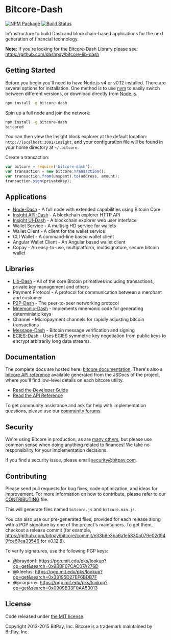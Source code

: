 Bitcore-Dash
=======

[![NPM Package](https://img.shields.io/npm/v/bitcore-dash.svg?style=flat-square)](https://www.npmjs.org/package/bitcore-dash)
[![Build Status](https://img.shields.io/travis/dashpay/bitcore-dash.svg?branch=master&style=flat-square)](https://travis-ci.org/dashpay/bitcore-dash)

Infrastructure to build Dash and blockchain-based applications for the next generation of financial technology.

**Note:** If you're looking for the Bitcore-Dash Library please see: https://github.com/dashpay/bitcore-lib-dash

## Getting Started

Before you begin you'll need to have Node.js v4 or v0.12 installed. There are several options for installation. One method is to use [nvm](https://github.com/creationix/nvm) to easily switch between different versions, or download directly from [Node.js](https://nodejs.org/).

```bash
npm install -g bitcore-dash
```

Spin up a full node and join the network:

```bash
npm install -g bitcore-dash
bitcored
```

You can then view the Insight block explorer at the default location: `http://localhost:3001/insight`, and your configuration file will be found in your home directory at `~/.bitcore`.

Create a transaction:
```js
var bitcore = require('bitcore-dash');
var transaction = new bitcore.Transaction();
var transaction.from(unspent).to(address, amount);
transaction.sign(privateKey);
```

## Applications

- [Node-Dash](https://github.com/dashpay/bitcore-node-dash) - A full node with extended capabilities using Bitcoin Core
- [Insight API-Dash](https://github.com/dashpay/insight-api-dash) - A blockchain explorer HTTP API
- [Insight UI-Dash](https://github.com/dashpay/insight-ui-dash) - A blockchain explorer web user interface
- Wallet Service - A multisig HD service for wallets
- Wallet Client - A client for the wallet service
- CLI Wallet - A command-line based wallet client
- Angular Wallet Client - An Angular based wallet client
- Copay - An easy-to-use, multiplatform, multisignature, secure bitcoin wallet

## Libraries

- [Lib-Dash](https://github.com/dashpay/bitcore-lib-dash) - All of the core Bitcoin primatives including transactions, private key management and others
- Payment Protocol - A protocol for communication between a merchant and customer
- [P2P-Dash](https://github.com/dashpay/bitcore-p2p-dash) - The peer-to-peer networking protocol
- [Mnemonic-Dash](https://github.com/dashpay/bitcore-mnemonic-dash) - Implements mnemonic code for generating deterministic keys
- Channel - Micropayment channels for rapidly adjusting bitcoin transactions
- [Message-Dash](https://github.com/dashpay/bitcore-message-dash) - Bitcoin message verification and signing
- [ECIES-Dash](https://github.com/dashpay/bitcore-ecies-dash) - Uses ECIES symmetric key negotiation from public keys to encrypt arbitrarily long data streams.

## Documentation

The complete docs are hosted here: [bitcore documentation](http://bitcore.io/guide/). There's also a [bitcore API reference](http://bitcore.io/api/) available generated from the JSDocs of the project, where you'll find low-level details on each bitcore utility.

- [Read the Developer Guide](http://bitcore.io/guide/)
- [Read the API Reference](http://bitcore.io/api/)

To get community assistance and ask for help with implementation questions, please use our [community forums](http://bitpaylabs.com/c/bitcore).

## Security

We're using Bitcore in production, as are [many others](http://bitcore.io#projects), but please use common sense when doing anything related to finances! We take no responsibility for your implementation decisions.

If you find a security issue, please email security@bitpay.com.

## Contributing

Please send pull requests for bug fixes, code optimization, and ideas for improvement. For more information on how to contribute, please refer to our [CONTRIBUTING](https://github.com/bitpay/bitcore/blob/master/CONTRIBUTING.md) file.

This will generate files named `bitcore.js` and `bitcore.min.js`.

You can also use our pre-generated files, provided for each release along with a PGP signature by one of the project's maintainers. To get them, checkout a release commit (for example, https://github.com/bitpay/bitcore/commit/e33b6e3ba6a1e5830a079e02d949fce69ea33546 for v0.12.6).

To verify signatures, use the following PGP keys:
- @braydonf: https://pgp.mit.edu/pks/lookup?op=get&search=0x9BBF07CAC07A276D
- @kleetus: https://pgp.mit.edu/pks/lookup?op=get&search=0x33195D27EF6BDB7F
- @pnagurny: https://pgp.mit.edu/pks/lookup?op=get&search=0x0909B33F0AA53013

## License

Code released under [the MIT license](https://github.com/bitpay/bitcore/blob/master/LICENSE).

Copyright 2013-2015 BitPay, Inc. Bitcore is a trademark maintained by BitPay, Inc.
